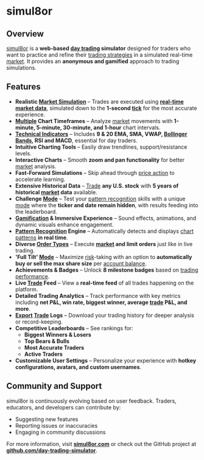 # simul8or

## Overview
[simul8or](https://simul8or.com) is a **web-based [day trading](../d/day_trading.md) simulator** designed for traders who want to practice and refine their [trading strategies](../t/trading_strategies.md) in a simulated real-time [market](../m/market.md). It provides an **anonymous and gamified** approach to trading simulations.

## Features
- **Realistic [Market Simulation](../m/market_simulation.md)** – Trades are executed using **[real-time market data](../r/real-time_market_data.md)**, simulated down to the **1-second [tick](../t/tick.md)** for the most accurate experience.  
- **[Multiple](../m/multiple.md) Chart Timeframes** – Analyze [market](../m/market.md) movements with **1-minute, 5-minute, 30-minute, and 1-hour** chart intervals.  
- **[Technical Indicators](../t/technical_indicator.md)** – Includes **9 & 20 EMA, SMA, VWAP, [Bollinger Bands](../b/bollinger_band.md), RSI and MACD**, essential for day traders.  
- **Intuitive Charting Tools** – Easily draw trendlines, support/resistance levels.  
- **Interactive Charts** – Smooth **zoom and pan functionality** for better [market](../m/market.md) analysis.  
- **Fast-Forward Simulations** – Skip ahead through [price action](../p/price_action.md) to accelerate learning.  
- **Extensive Historical Data** – [Trade](../t/trade.md) **any U.S. stock** with **5 years of historical [market](../m/market.md) data** available.  
- **Challenge [Mode](../m/mode.md)** – Test your [pattern recognition](../p/pattern_recognition.md) skills with a unique [mode](../m/mode.md) where the **ticker and date remain hidden**, with results feeding into the leaderboard.  
- **[Gamification](../g/gamification.md) & Immersive Experience** – Sound effects, animations, and dynamic visuals enhance engagement.  
- **[Pattern Recognition](../p/pattern_recognition.md) Engine** – Automatically detects and displays [chart patterns](../c/chart_patterns.md) **in real time**.  
- **Diverse [Order Types](../o/order_types_in_trading.md)** – Execute **[market](../m/market.md) and limit orders** just like in live trading.  
- **'Full Tilt' [Mode](../m/mode.md)** – Maximize [risk](../r/risk.md)-taking with an option to **automatically buy or sell the max share size** per [account balance](../a/account_balance.md).  
- **Achievements & Badges** – Unlock **8 milestone badges** based on [trading performance](../t/trading_performance.md).  
- **Live [Trade](../t/trade.md) Feed** – View a **real-time feed** of all trades happening on the platform.  
- **Detailed Trading Analytics** – Track performance with key metrics including **net P&L, win rate, biggest winner, average [trade](../t/trade.md) P&L, and more**.  
- **[Export](../e/export.md) [Trade](../t/trade.md) Logs** – Download your trading history for deeper analysis or record-keeping.  
- **Competitive Leaderboards** – See rankings for:
  - **Biggest Winners & Losers**
  - **Top Bears & Bulls**
  - **Most Accurate Traders**
  - **Active Traders**
- **Customizable User Settings** – Personalize your experience with **hotkey configurations, avatars, and custom usernames**.  

## Community and Support
simul8or is continuously evolving based on user feedback. Traders, educators, and developers can contribute by:
- Suggesting new features
- Reporting issues or inaccuracies
- Engaging in community discussions

For more information, visit **[simul8or.com](https://simul8or.com)** or check out the GitHub project at **[github.com/day-trading-simulator](https://github.com/day-trading-simulator)**.